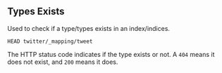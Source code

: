 ## Types Exists

Used to check if a type/types exists in an index/indices.
    
    
    HEAD twitter/_mapping/tweet

The HTTP status code indicates if the type exists or not. A `404` means it does not exist, and `200` means it does.
